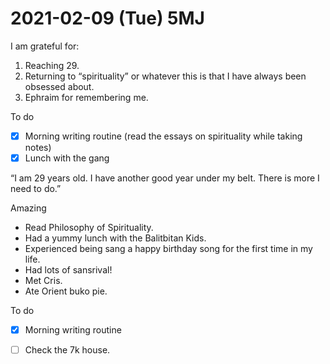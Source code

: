 # 2021-02-09 (Tue) 5MJ

I am grateful for:

1. Reaching 29.
2. Returning to “spirituality” or whatever this is that I have always been obsessed about.
3. Ephraim for remembering me.

To do

- [x] Morning writing routine (read the essays on spirituality while taking notes)
- [x] Lunch with the gang

“I am 29 years old. I have another good year under my belt. There is more I need to do.”

Amazing

- Read Philosophy of Spirituality.
- Had a yummy lunch with the Balitbitan Kids.
- Experienced being sang a happy birthday song for the first time in my life.
- Had lots of sansrival!
- Met Cris.
- Ate Orient buko pie.

To do

- [x] Morning writing routine
- [ ] Check the 7k house.

